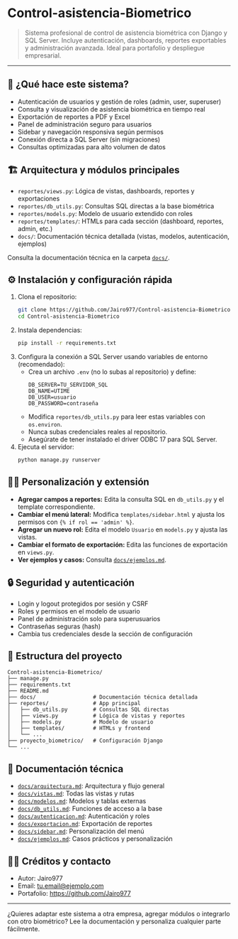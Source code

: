 # Control-asistencia-Biometrico

> Sistema profesional de control de asistencia biométrica con Django y SQL Server. Incluye autenticación, dashboards, reportes exportables y administración avanzada. Ideal para portafolio y despliegue empresarial.

---

## 🚀 ¿Qué hace este sistema?

- Autenticación de usuarios y gestión de roles (admin, user, superuser)
- Consulta y visualización de asistencia biométrica en tiempo real
- Exportación de reportes a PDF y Excel
- Panel de administración seguro para usuarios
- Sidebar y navegación responsiva según permisos
- Conexión directa a SQL Server (sin migraciones)
- Consultas optimizadas para alto volumen de datos

## 🏗️ Arquitectura y módulos principales

- `reportes/views.py`: Lógica de vistas, dashboards, reportes y exportaciones
- `reportes/db_utils.py`: Consultas SQL directas a la base biométrica
- `reportes/models.py`: Modelo de usuario extendido con roles
- `reportes/templates/`: HTMLs para cada sección (dashboard, reportes, admin, etc.)
- `docs/`: Documentación técnica detallada (vistas, modelos, autenticación, ejemplos)

Consulta la documentación técnica en la carpeta [`docs/`](docs/).

## ⚙️ Instalación y configuración rápida

1. Clona el repositorio:
	```bash
	git clone https://github.com/Jairo977/Control-asistencia-Biometrico.git
	cd Control-asistencia-Biometrico
	```
2. Instala dependencias:
	```bash
	pip install -r requirements.txt
	```
3. Configura la conexión a SQL Server usando variables de entorno (recomendado):
	 - Crea un archivo `.env` (no lo subas al repositorio) y define:
		 ```env
		 DB_SERVER=TU_SERVIDOR_SQL
		 DB_NAME=UTIME
		 DB_USER=usuario
		 DB_PASSWORD=contraseña
		 ```
	 - Modifica `reportes/db_utils.py` para leer estas variables con `os.environ`.
	 - Nunca subas credenciales reales al repositorio.
	 - Asegúrate de tener instalado el driver ODBC 17 para SQL Server.
4. Ejecuta el servidor:
	```bash
	python manage.py runserver
	```

## 🧑‍💻 Personalización y extensión

- **Agregar campos a reportes:** Edita la consulta SQL en `db_utils.py` y el template correspondiente.
- **Cambiar el menú lateral:** Modifica `templates/sidebar.html` y ajusta los permisos con `{% if rol == 'admin' %}`.
- **Agregar un nuevo rol:** Edita el modelo `Usuario` en `models.py` y ajusta las vistas.
- **Cambiar el formato de exportación:** Edita las funciones de exportación en `views.py`.
- **Ver ejemplos y casos:** Consulta [`docs/ejemplos.md`](docs/ejemplos.md).

## 🔒 Seguridad y autenticación

- Login y logout protegidos por sesión y CSRF
- Roles y permisos en el modelo de usuario
- Panel de administración solo para superusuarios
- Contraseñas seguras (hash)
- Cambia tus credenciales desde la sección de configuración

## 📂 Estructura del proyecto

```
Control-asistencia-Biometrico/
├── manage.py
├── requirements.txt
├── README.md
├── docs/                  # Documentación técnica detallada
├── reportes/              # App principal
│   ├── db_utils.py        # Consultas SQL directas
│   ├── views.py           # Lógica de vistas y reportes
│   ├── models.py          # Modelo de usuario
│   ├── templates/         # HTMLs y frontend
│   └── ...
├── proyecto_biometrico/   # Configuración Django
└── ...
```

## 📖 Documentación técnica

- [`docs/arquitectura.md`](docs/arquitectura.md): Arquitectura y flujo general
- [`docs/vistas.md`](docs/vistas.md): Todas las vistas y rutas
- [`docs/modelos.md`](docs/modelos.md): Modelos y tablas externas
- [`docs/db_utils.md`](docs/db_utils.md): Funciones de acceso a la base
- [`docs/autenticacion.md`](docs/autenticacion.md): Autenticación y roles
- [`docs/exportacion.md`](docs/exportacion.md): Exportación de reportes
- [`docs/sidebar.md`](docs/sidebar.md): Personalización del menú
- [`docs/ejemplos.md`](docs/ejemplos.md): Casos prácticos y personalización

## 👨‍💻 Créditos y contacto

- Autor: Jairo977
- Email: tu.email@ejemplo.com
- Portafolio: https://github.com/Jairo977

---

¿Quieres adaptar este sistema a otra empresa, agregar módulos o integrarlo con otro biométrico? Lee la documentación y personaliza cualquier parte fácilmente.
